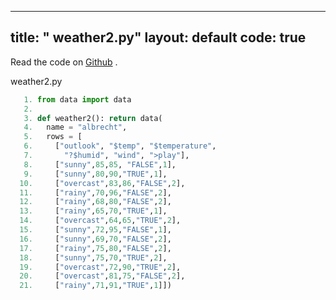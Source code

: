 

---
title: " weather2.py"
layout: default
code: true
---

Read the code on [Github](https://github.com/se4ai/code/tree/master/weather2.py) <font color=orange><i class="fab fa-github-3x"></i></font>.

 weather2.py

````python
   1. from data import data
   2. 
   3. def weather2(): return data(
   4.   name = "albrecht", 
   5.   rows = [
   6.     ["outlook", "$temp", "$temperature",
   7.       "?$humid", "wind", ">play"],
   8.     ["sunny",85,85, "FALSE",1],
   9.     ["sunny",80,90,"TRUE",1],
  10.     ["overcast",83,86,"FALSE",2],
  11.     ["rainy",70,96,"FALSE",2],
  12.     ["rainy",68,80,"FALSE",2],
  13.     ["rainy",65,70,"TRUE",1],
  14.     ["overcast",64,65,"TRUE",2],
  15.     ["sunny",72,95,"FALSE",1],
  16.     ["sunny",69,70,"FALSE",2],
  17.     ["rainy",75,80,"FALSE",2],
  18.     ["sunny",75,70,"TRUE",2],
  19.     ["overcast",72,90,"TRUE",2],
  20.     ["overcast",81,75,"FALSE",2],
  21.     ["rainy",71,91,"TRUE",1]])
````
